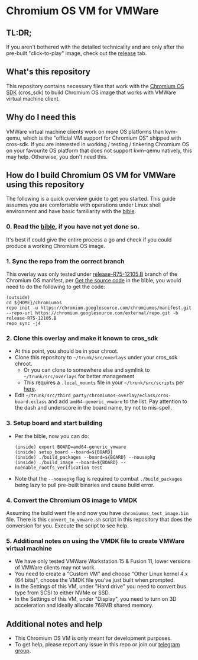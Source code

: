 # Chromium OS VM for VMWare

## TL:DR;
If you aren't bothered with the detailed technicality and are only after the pre-built "click-to-play" image, check out the [release](https://github.com/FydeOS/overlay-variant-amd64-generic-vmware/releases) tab.


## What's this repository
This repository contains necessary files that work with the [Chromium OS SDK](https://www.chromium.org/chromium-os/build) (cros_sdk) to build Chromium OS image that works with VMWare virtual machine client. 


## Why do I need this
VMWare virtual machine clients work on more OS platforms than kvm-qemu, which is the "official VM support for Chromium OS" shipped with cros-sdk. If you are interested in working / testing / tinkering Chromium OS on your favourite OS platform that does not support kvm-qemu natively, this may help. Otherwise, you don't need this.


## How do I build Chromium OS VM for VMWare using this repository

The following is a quick overview guide to get you started. This guide assumes you are comfortable with operations under Linux shell environment and have basic familiarity with the [bible](https://chromium.googlesource.com/chromiumos/docs/+/master/developer_guide.md). 

### 0. Read the [bible](https://chromium.googlesource.com/chromiumos/docs/+/master/developer_guide.md), if you have not yet done so.
It's best if could give the entire process a go and check if you could produce a working Chromium OS image.

### 1. Sync the repo from the correct branch
This overlay was only tested under [release-R75-12105.B](https://chromium.googlesource.com/chromiumos/platform/crosutils/+/refs/heads/release-R75-12105.B) branch of the Chromium OS manifest, per [Get the source code](https://chromium.googlesource.com/chromiumos/docs/+/master/developer_guide.md#get-the-source-code) in the bible, you would need to do the following to get the code:

```
(outside)
cd ${HOME}/chromiumos
repo init -u https://chromium.googlesource.com/chromiumos/manifest.git --repo-url https://chromium.googlesource.com/external/repo.git -b release-R75-12105.B
repo sync -j4
```

### 2. Clone this overlay and make it known to cros_sdk
 - At this point, you should be in your chroot. 
 - Clone this repository to `~/trunk/src/overlays` under your cros_sdk chroot.
   - Or you can clone to somewhere else and symlink to `~/trunk/src/overlays` for better management
   - This requires a `.local_mounts` file in your `~/trunk/src/scripts` per [here](https://www.chromium.org/chromium-os/tips-and-tricks-for-chromium-os-developers#TOC-How-to-share-files-for-inside-and-outside-chroot).
 - Edit `~/trunk/src/third_party/chromiumos-overlay/eclass/cros-board.eclass` and add `amd64-generic_vmware` to the list. Pay attention to the dash and underscore in the board name, try not to mis-spell.

### 3. Setup board and start building
 - Per the bible, now you can do:
   ```
   (inside) export BOARD=amd64-generic_vmware
   (inside) setup_board --board=${BOARD}
   (inside) ./build_packages --board=${BOARD} --nousepkg
   (inside) ./build_image --board=${BOARD} --noenable_rootfs_verification test
   ```
 - Note that the `--nousepkg` flag is required to combat `./build_packages` being lazy to pull pre-built binaries and cause build error.

### 4. Convert the Chromium OS image to VMDK
Assuming the build went file and now you have `chromiumos_test_image.bin` file. There is this `convert_to_vmware.sh` script in this repository that does the conversion for you. Execute the script to see help.

### 5. Additional notes on using the VMDK file to create VMWare virtual machine
 - We have only tested VMWare Workstation 15 & Fusion 11, lower versions of VMWare clients may not work.
 - You need to create a "Custom VM" and choose "Other Linux kernel 4.x (64 bits)", choose the VMDK file you've just built when prompted.
 - In the Settings of this VM, under "Hard drive" you need to convert bus type from SCSI to either NVMe or SSD.
 - In the Settings of this VM, under "Display", you need to turn on 3D acceleration and ideally allocate 768MB shared memory.
 

## Additional notes and help
 - This Chromium OS VM is only meant for development purposes.
 - To get help, please report any issue in this repo or join our [telegram group](https://t.me/hi_fydeos).
